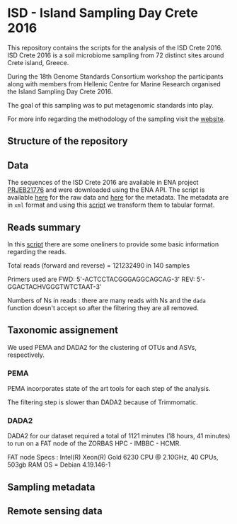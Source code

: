 # ISD - Island Sampling Day Crete 2016

This repository contains the scripts for the analysis of the ISD Crete 2016.
ISD Crete 2016 is a soil microbiome sampling from 72 distinct sites around 
Crete island, Greece. 

During the 18th Genome Standards Consortium workshop the participants along
with members from Hellenic Centre for Marine Research organised the Island 
Sampling Day Crete 2016.

The goal of this sampling was to put metagenomic standards into play.

For more info regarding the methodology of the sampling 
visit the [website](https://lab42open-team.github.io/isd-crete-website/).

## Structure of the repository



## Data

The sequences of the ISD Crete 2016 are available in ENA project [PRJEB21776](https://www.ebi.ac.uk/ena/browser/view/PRJEB21776)
and were downloaded using the ENA API. The script is available [here](scripts/get_isd_crete_2016_fastq.sh) for the
raw data and [here](scripts/get_isd_crete_2016_attributes.py) for the metadata.
The metadata are in `xml` format and using this [script](https://github.com/savvas-paragkamian/isd-crete/blob/main/scripts/ena_xml_to_csv.py) we transform them to
tabular format.

## Reads summary

In this [script](scripts/isd_crete_raw_data_summary.sh) there are some oneliners
to provide some basic information regarding the reads.

Total reads (forward and reverse) = 121232490 in 140 samples

Primers used are FWD: 5'-ACTCCTACGGGAGGCAGCAG-3' REV: 5'-GGACTACHVGGGTWTCTAAT-3'

Numbers of Ns in reads : there are many reads with Ns and the `dada` function
doesn't accept so after the filtering they are all removed.

## Taxonomic assignement
We used PEMA and DADA2 for the clustering of OTUs and ASVs, respectively.

### PEMA

PEMA incorporates state of the art tools for each step of the analysis.

The filtering step is slower than DADA2 because of Trimmomatic.

### DADA2
DADA2 for our dataset required a total of 1121 minutes (18 hours, 41 minutes)
to run on a FAT node of the ZORBAS HPC - IMBBC - HCMR.

FAT node Specs : Intel(R) Xeon(R) Gold 6230 CPU @ 2.10GHz, 40 CPUs, 503gb RAM
OS = Debian 4.19.146-1

## Sampling metadata

## Remote sensing data


